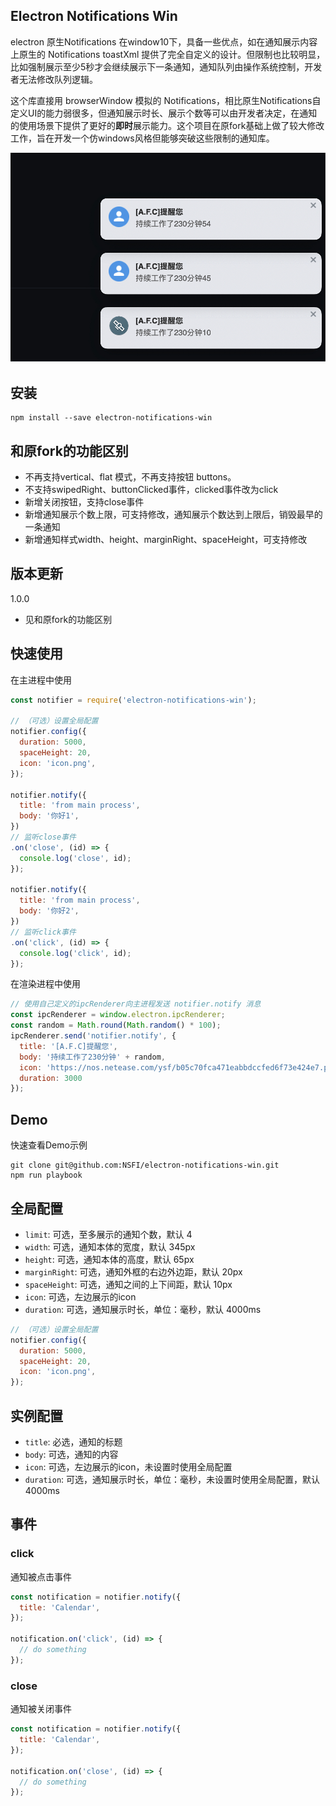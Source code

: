 ## Electron Notifications Win
electron 原生Notifications 在window10下，具备一些优点，如在通知展示内容上原生的 Notifications toastXml 提供了完全自定义的设计。但限制也比较明显，比如强制展示至少5秒才会继续展示下一条通知，通知队列由操作系统控制，开发者无法修改队列逻辑。

这个库直接用 browserWindow 模拟的 Notifications，相比原生Notifications自定义UI的能力弱很多，但通知展示时长、展示个数等可以由开发者决定，在通知的使用场景下提供了更好的**即时**展示能力。这个项目在原fork基础上做了较大修改工作，旨在开发一个仿windows风格但能够突破这些限制的通知库。

![](assets/notifier-win.jpg)
## 安装
```
npm install --save electron-notifications-win 
```

## 和原fork的功能区别

- 不再支持vertical、flat 模式，不再支持按钮 buttons。
- 不支持swipedRight、buttonClicked事件，clicked事件改为click
- 新增关闭按钮，支持close事件
- 新增通知展示个数上限，可支持修改，通知展示个数达到上限后，销毁最早的一条通知
- 新增通知样式width、height、marginRight、spaceHeight，可支持修改

## 版本更新

1.0.0
- 见和原fork的功能区别

## 快速使用

在主进程中使用
``` javascript
const notifier = require('electron-notifications-win');

// （可选）设置全局配置
notifier.config({
  duration: 5000,
  spaceHeight: 20,
  icon: 'icon.png',
});

notifier.notify({
  title: 'from main process',
  body: '你好1',
})
// 监听close事件
.on('close', (id) => {
  console.log('close', id);
});

notifier.notify({
  title: 'from main process',
  body: '你好2',
})
// 监听click事件
.on('click', (id) => {
  console.log('click', id);
});
```
在渲染进程中使用
``` javascript
// 使用自己定义的ipcRenderer向主进程发送 notifier.notify 消息
const ipcRenderer = window.electron.ipcRenderer;
const random = Math.round(Math.random() * 100);
ipcRenderer.send('notifier.notify', {
  title: '[A.F.C]提醒您',
  body: '持续工作了230分钟' + random,
  icon: 'https://nos.netease.com/ysf/b05c70fca471eabbdccfed6f73e424e7.png',
  duration: 3000
});
```

## Demo

快速查看Demo示例

```
git clone git@github.com:NSFI/electron-notifications-win.git
npm run playbook
```

## 全局配置

* `limit`: 可选，至多展示的通知个数，默认 4
* `width`: 可选，通知本体的宽度，默认 345px
* `height`: 可选，通知本体的高度，默认 65px
* `marginRight`: 可选，通知外框的右边外边距，默认 20px
* `spaceHeight`: 可选，通知之间的上下间距，默认 10px
* `icon`: 可选，左边展示的icon
* `duration`: 可选，通知展示时长，单位：毫秒，默认 4000ms
  
```javascript
// （可选）设置全局配置
notifier.config({
  duration: 5000,
  spaceHeight: 20,
  icon: 'icon.png',
});
```
## 实例配置

* `title`: 必选，通知的标题
* `body`: 可选，通知的内容
* `icon`: 可选，左边展示的icon，未设置时使用全局配置
* `duration`: 可选，通知展示时长，单位：毫秒，未设置时使用全局配置，默认 4000ms

## 事件

### click

通知被点击事件

``` javascript
const notification = notifier.notify({
  title: 'Calendar',
});

notification.on('click', (id) => {
  // do something
});
```

### close

通知被关闭事件

``` javascript
const notification = notifier.notify({
  title: 'Calendar',
});

notification.on('close', (id) => {
  // do something
});
```
